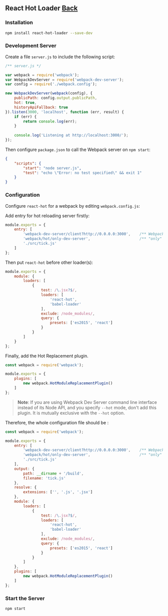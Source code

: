 ## React Hot Loader [Back](./../react.md)

### Installation

```bash
npm install react-hot-loader --save-dev
```

### Development Server

Create a file `server.js` to include the following script:

```js
/** server.js */

var webpack = require('webpack');
var WebpackDevServer = require('webpack-dev-server');
var config = require('./webpack.config');

new WebpackDevServer(webpack(config), {
    publicPath: config.output.publicPath,
    hot: true,
    historyApiFallback: true
}).listen(3000, 'localhost', function (err, result) {
    if (err) {
        return console.log(err);
    }
    
    console.log('Listening at http://localhost:3000/');
});
```

Then configure `package.json` to call the Webpack server on `npm start`:

```json
{
    "scripts": {
        "start": "node server.js",
        "test": "echo \"Error: no test specified\" && exit 1"
    }
}
```

### Configuration

Configure `react-hot` for a webpack by editing `webpack.config.js`:

Add entry for hot reloading server firstly:

```js
module.exports = {
	entry: [
	    'webpack-dev-server/client?http://0.0.0.0:3000',    /** WebpackDevServer host and port */
	    'webpack/hot/only-dev-server',                      /** "only" prevents reload on syntax errors */
	    './src/tick.js'
	]
};
```

Then put `react-hot` before other loader(s):

```js
module.exports = {
	module: {
		loaders: [
			{
				test: /\.jsx?$/,
				loaders: [
				    'react-hot',
				    'babel-loader'
				],
				exclude: /node_modules/,
				query: {
					presets: ['es2015', 'react']
				}
			}
		]
	}
};
```

Finally, add the Hot Replacement plugin.

```js
const webpack = require('webpack');

module.exports = {
	plugins: [
	    new webpack.HotModuleReplacementPlugin()
	]
};
```

> **Note**: If you are using Webpack Dev Server command line interface instead of its Node API, and you specify `--hot` mode, don't add this plugin. It is mutually exclusive with the `--hot` option.

Therefore, the whole configuration file should be :

```js
const webpack = require('webpack');

module.exports = {
	entry: [
	    'webpack-dev-server/client?http://0.0.0.0:3000',    /** WebpackDevServer host and port */
	    'webpack/hot/only-dev-server',                      /** "only" prevents reload on syntax errors */
	    './src/tick.js'
	],
	output: {
		path: __dirname + '/build',
		filename: 'tick.js'
	},
	resolve: {
		extensions: ['', '.js', '.jsx']
	},
	module: {
		loaders: [
			{
				test: /\.jsx?$/,
				loaders: [
				    'react-hot',
				    'babel-loader'
				],
				exclude: /node_modules/,
				query: {
					presets: ['es2015', 'react']
				}
			}
		]
	},
	plugins: [
	    new webpack.HotModuleReplacementPlugin()
	]
};
```

### Start the Server

```bash
npm start
```
